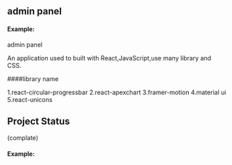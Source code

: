 ## admin panel 
#### Example:

admin panel 

An application used to built with React,JavaScript,use many library and CSS.

####library name 

1.react-circular-progressbar
2.react-apexchart
3.framer-motion
4.material ui
5.react-unicons

## Project Status
(complate)

#### Example:

